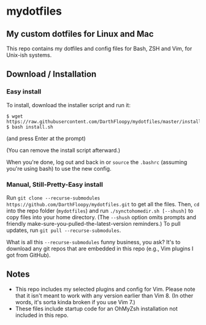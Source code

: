 # mydotfiles
My custom dotfiles for Linux and Mac
---

This repo contains my dotfiles and config files for Bash, ZSH and Vim, for Unix-ish systems.

## Download / Installation
### Easy install
To install, download the installer script and run it:
```
$ wget https://raw.githubusercontent.com/DarthFloopy/mydotfiles/master/install.sh
$ bash install.sh
```
(and press Enter at the prompt)

(You can remove the install script afterward.)

When you're done, log out and back in or `source` the `.bashrc` (assuming you're using bash) to use the new config.

### Manual, Still-Pretty-Easy install
Run `git clone --recurse-submodules https://github.com/DarthFloopy/mydotfiles.git` to get all the files.
Then, `cd` into the repo folder (`mydotfiles`) and run `./synctohomedir.sh [--shush]` to copy files into your home directory. (The `--shush` option omits prompts and friendly make-sure-you-pulled-the-latest-version reminders.) To pull updates, run `git pull --recurse-submodules`.

What is all this `--recurse-submodules` funny business, you ask? It's to download any git repos that are embedded in this repo (e.g., Vim plugins I got from GitHub).

## Notes
 - This repo includes my selected plugins and config for Vim. Please note that it isn't meant to work with any version earlier than Vim 8. (In other words, it's sorta kinda broken if you use Vim 7.)
 - These files include startup code for an OhMyZsh installation not included in this repo.

